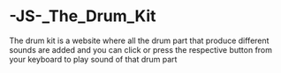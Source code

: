 # -JS-_The_Drum_Kit
The drum kit is a website where all the drum part that produce different sounds are added and you can click or press the respective button from your keyboard to play sound of that drum part 
